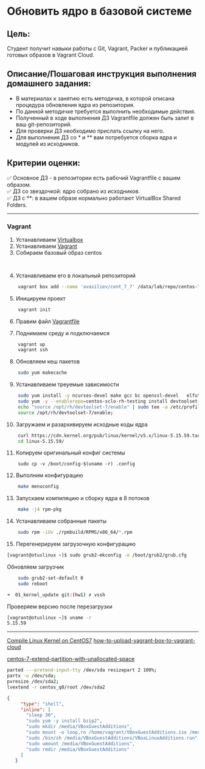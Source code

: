 # Обновить ядро в базовой системе

## Цель:

Студент получит навыки работы с Git, Vagrant, Packer и публикацией готовых образов в Vagrant Cloud.


## Описание/Пошаговая инструкция выполнения домашнего задания:  
* В материалах к занятию есть методичка, в которой описана процедура обновления ядра из репозитория.
* По данной методичке требуется выполнить необходимые действия.
* Полученный в ходе выполнения ДЗ Vagrantfile должен быть залит в ваш git-репозиторий.
* Для проверки ДЗ необходимо прислать ссылку на него.
* Для выполнения ДЗ со * и ** вам потребуется сборка ядра и модулей из исходников.


## Критерии оценки:

✅ Основное ДЗ - в репозитории есть рабочий Vagrantfile с вашим образом.  
✅ ДЗ со звездочкой: ядро собрано из исходников.  
✅ ДЗ с **: в вашем образе нормально работают VirtualBox Shared Folders.

---

### Vagrant
1. Устанавливаем [Virtualbox](https://www.virtualbox.org/wiki/Linux_Downloads) 
2. Устанавливаем [Vagrant](https://www.vagrantup.com/)
3. Собираем базовый образ centos
``` bash
  
```
4. Устанавливаем  его в локальный репозиторий 

``` bash
    vagrant box add --name 'avasiliev/cent_7_7' /data/lab/repo/centos-7.7.7-kernel-5-x86_64-Minimal.box
```

5. Иницируем проект

``` sh
    vagrant init
```

6.  Правим файл [Vagrantfile](Vagrantfile)

7. Поднимаем среду и подключаемся
``` bash
    vagrant up
    vagrant ssh
```
 

8. Обновляем кеш пакетов

``` sh
    sudo yum makecache
```

9. Устанавливаем треуемые зависимости

``` bash
    sudo yum install -y ncurses-devel make gcc bc openssl-devel   elfutils-libelf-devel  rpm-build flex bison yum-utils centos-release-scl;
    sudo yum -y --enablerepo=centos-sclo-rh-testing install devtoolset-7-gcc;
    echo "source /opt/rh/devtoolset-7/enable" | sudo tee -a /etc/profile;
    source /opt/rh/devtoolset-7/enable;

```

10. Загружаем  и разархивируем исходные коды ядра
``` bash
    curl https://cdn.kernel.org/pub/linux/kernel/v5.x/linux-5.15.59.tar.xz --output linux-5.15.59.tar.xz && tar xvf linux-5.15.59.tar.xz 
    cd linux-5.15.59/
```


11. Копируем оригинальный конфиг системы
```
    sudo cp -v /boot/config-$(uname -r) .config
```

12. Выполним конфигурацию

``` bash
    make menuconfig
```
 

13.  Запускаем компиляцию и сборку ядра в 8 потоков

``` bash
    make -j4 rpm-pkg
```


14.  Устанавливаем собранные пакеты

``` bash
    sudo rpm -iUv ./rpmbuild/RPMS/x86_64/*.rpm
```

15. Перегенерируем загрузочную конфигурацию

``` bash
[vagrant@otuslinux ~]$ sudo grub2-mkconfig -o /boot/grub2/grub.cfg
```

Обновляем загрузчик
``` bash
    sudo grub2-set-default 0 
    sudo reboot
```

``` bash
➜  01_kernel_update git:(hw1) ✗ vssh       
```
Проверяем версию после перезагрузки
``` bash
[vagrant@otuslinux ~]$ uname -r
5.15.59
```

---
[Compile Linux Kernel on CentOS7](https://linuxhint.com/compile-linux-kernel-centos7/)
[how-to-upload-vagrant-box-to-vagrant-cloud](https://blog.ycshao.com/2017/09/16/how-to-upload-vagrant-box-to-vagrant-cloud/)

[centos-7-extend-partition-with-unallocated-space](https://serverfault.com/questions/861517/centos-7-extend-partition-with-unallocated-space)

``` bash
parted ---pretend-input-tty /dev/sda resizepart 2 100%;
partx -u /dev/sda; 
pvresize /dev/sda2;
lvextend -r centos_q0/root /dev/sda2
```


 ``` json
{
      "type": "shell",
      "inline": [
        "sleep 30",
        "sudo yum -y install bzip2",
        "sudo mkdir /media/VBoxGuestAdditions",
        "sudo mount -o loop,ro /home/vagrant/VBoxGuestAdditions.iso /media/VBoxGuestAdditions",
        "sudo /bin/sh /media/VBoxGuestAdditions/VBoxLinuxAdditions.run",
        "sudo umount /media/VBoxGuestAdditions",
        "sudo rmdir /media/VBoxGuestAdditions"
      ]
    }
```
 